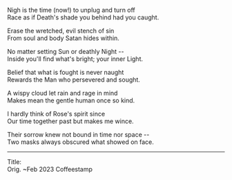 Nigh is the time (now!) to unplug and turn off\
Race as if Death's shade you behind had you caught.

Erase the wretched, evil stench of sin\
From soul and body Satan hides within.

No matter setting Sun or deathly Night --\
Inside you'll find what's bright; your inner Light.

Belief that what is fought is never naught\
Rewards the Man who persevered and sought.

A wispy cloud let rain and rage in mind\
Makes mean the gentle human once so kind.

I hardly think of Rose's spirit since\
Our time together past but makes me wince.

Their sorrow knew not bound in time nor space --\
Two masks always obscured what showed on face.

-----

Title:\
Orig. ~Feb 2023
Coffeestamp